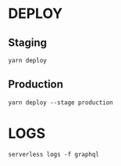 # DEPLOY

## Staging

`yarn deploy`

## Production

`yarn deploy --stage production`

# LOGS

```
serverless logs -f graphql
```
